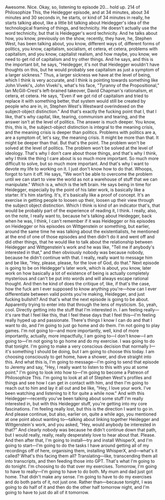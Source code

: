 Awesome. Nice. Okay, so, listening to episode 20... hold up. 214 of Philosophize This, the
Heidegger episode, and at 34 minutes, about 34 minutes and 30 seconds in, he starts, or
kind of 34 minutes in really, he starts talking about, like a little bit talking about Heidegger's
idea of the technological framing of things, and technicity. He doesn't actually use the
word technicity, but that is Heidegger's word technicity. And he talks about how, you know,
previously on the show, recently, they have, he, Stephen West, has been talking about,
you know, different ways of, different forms of politics, you know, capitalism, socialism,
et cetera, et cetera, problems with capitalism, and you know, capitalist realism, and how
maybe, you know, we need to get rid of capitalism and try other things. And he says, and this
is the important bit, he says, "Heidegger, it's not that Heidegger wouldn't have thoughts
on this, but he would probably see capitalism as just a symptom of a larger sickness." Thus,
a larger sickness we have at the level of being, which I think is very accurate, and
I think is pointing towards something like John Viveki's, John Viveki's, what's his
face, "Tyranny of the Propositional," Ian McGill-Crest's left-brained takeover, David
Chapman's rationalism, et cetera, et cetera. He says, "Even if we got rid of capitalism
and tried to replace it with something better, that system would still be created by people
who are in, in, Stephen West's Westward overindexed on the subject-object distinction." And that's
exactly the fucking point that I, that I like, that's why capital, like, tearing, communism
and tearing, and the answer isn't at the level of politics. The answer is much deeper. You
know, this, this is, the subject-object distinction is integral to the meaning crisis, and the
meaning crisis is deeper than politics. Problems with politics are a, are a symptom of, let's
say, the meaning crisis. It might be more than that. It might be deeper than that. But
that's the point. The problem won't be solved at the level of politics. The problem won't
be solved at the level of ideology. That's why I don't care about those things, and that's
why I think, why I think the thing I care about is so much more important. So much more
difficult to solve, but so much more important. And that's why I want to devote my life to
working on it. I just don't know how to do that.
Whoops, forgot to turn it off. He says, "We won't be able to overcome the problem until
we can start to view the world as not a warehouse of stuff that we can manipulate." Which is
a, which is the left brain. He says being in time for Heidegger, especially by the point
of his later work, is basically like a starter. It's him starting. It's, it's basically like
a proof of concept. It's an exercise in getting people to loosen up their, loosen up their
view through the subject object distinction. Which I think is kind of an indicator that's,
that would be probably part of the experience of reading it, I think. I really, also, on
the note, I really want to, because he's talking about Heidegger, back when he was, I think,
I can't remember if it was Heidegger or his episodes on Heidegger or his episodes on Wittgenstein
or something, but earlier, around the same time he was talking about the existentialists,
he mentioned at the end of one of those episodes and then didn't do it and went off and did
other things, that he would like to talk about the relationship between Heidegger and Wittgenstein's
work and he was like, "Tell me if anybody's interested in that," and then obviously nobody
was because nobody, because he didn't continue with that. I really, really want to message
him and be like, "Hey, please, please, for the love of God, do that."
Next episode is going to be on Heidegger's later work, which is about, you know, later
work on how basically a lot of existence of being is actually completely mysterious and
can't be put into words and will always escape rational thought. And then he kind of does
the critique of, like, if that's the case, how the fuck am I ever supposed to know anything
you're—how can I ever differentiate between valid points you're making, Heidegger, and
just fucking bullshit? And that's what the next episode is going to be about. Apparently
trying to enter into that through the lens of mysticism. So, yeah, cool. Directly getting
into the stuff that I'm interested in.
I am feeling really—it's rare that I feel like this, that I feel these days that I feel
this—I'm feeling really hyped up and passionate. There's things I know I can do and that I
want to do, and I'm going to just go home and do them. I'm not going to play games.
I'm not going to—and more importantly, well, kind of more importantly, actually, more impactfully,
I am going to—I don't know—I am going to—I'm not going to go home and do my exercise.
I was going to do that tonight. I'm going to make a very conscious decision that normally
I—it's something I should be doing, but I am going to choose this today. I am choosing
consciously to get home, have a shower, and dive straight into this. And what this is,
I'm going to message—I'm going to send that episode to Jeremy and say, "Hey, I really
want to listen to this with you at some point." I'm going to look into how to—I'm going
to become a Patreon of Philosophize This. I'm going to look at all of Stephen West's profiles
and things and see how I can get in contact with him, and then I'm going to reach out
to him and lay it all out and be like, "Hey, I love your work. I've been watching and
listening to it for quite a while now." And with this Heidegger—recently you've been
talking about some stuff I'm really interested in, but with this Heidegger stuff, you're
getting into my core fascinations. I'm feeling really lost, but this is the direction I want
to go in. And please continue, but also, earlier on, quite a while ago, you mentioned at one
point about wanting to—talking about linking together Heidegger and Wittgenstein's work,
and you asked, "Hey, would anybody be interested in that?" And clearly nobody was because he
didn't continue down that path, but I would really, really, really desperately love to
hear about that. Please. And then after that, I'm going to install—try
and install WhisperX, and I'm going to start—I'm going to do the tasks I have around getting
all of my recordings off of here, organising them, installing WhisperX, and—what's it
called? What's this facing them all? Translating—like, transcending them all into transcripts, and
then feeding those into GPT. That's what I'm going to do tonight. I'm choosing to do that
over my exercises. Tomorrow, I'm going to have to really—I'm
going to have to do both. My mum and dad just got home. That didn't make any sense. I'm
going to have to do my exercises and do both parts of it, not just one. Rather than—because
tonight, I was going to do half of it and then do the other half tomorrow night, and
I'm going to have to just do all of it tomorrow.
